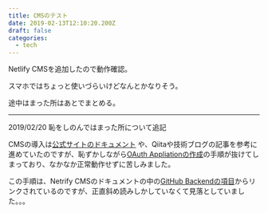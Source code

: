 ```yaml
---
title: CMSのテスト
date: 2019-02-13T12:10:20.200Z
draft: false
categories:
  - tech
---
```

Netlify CMSを追加したので動作確認。

スマホではちょっと使いづらいけどなんとかなりそう。

途中はまった所はあとでまとめる。

- - -

2019/02/20 恥をしのんではまった所について追記

CMSの導入は[公式サイトのドキュメント](https://www.netlifycms.org/docs/) や、Qiitaや技術ブログの記事を参考に進めていたのですが、恥ずかしながら[OAuth Appliationの作成](https://www.netlify.com/docs/authentication-providers/#using-an-authentication-provider)の手順が抜けてしまっており、なかなか正常動作せずに苦しみました。

この手順は、Netrify CMSのドキュメントの中の[GitHub Backendの項目](https://www.netlifycms.org/docs/authentication-backends/#github-backend)からリンクされているのですが、正直斜め読みしかしていなくて見落としていました。。。
